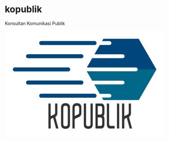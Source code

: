 # kopublik
Konsultan Komunikasi Publik

![alt text](https://github.com/visijauh/kopublik/blob/master/Logo_kopublik_github.jpg)
